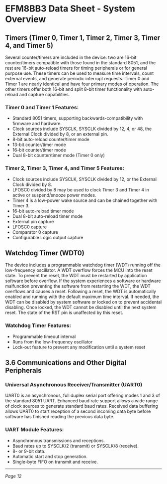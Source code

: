 # EFM8BB3 Data Sheet - System Overview

## Timers (Timer 0, Timer 1, Timer 2, Timer 3, Timer 4, and Timer 5)

Several counter/timers are included in the device: two are 16-bit counter/timers compatible with those found in the standard 8051, and the rest are 16-bit auto-reload timers for timing peripherals or for general purpose use. These timers can be used to measure time intervals, count external events, and generate periodic interrupt requests. Timer 0 and Timer 1 are nearly identical and have four primary modes of operation. The other timers offer both 16-bit and split 8-bit timer functionality with auto-reload and capture capabilities.

### Timer 0 and Timer 1 Features:

- Standard 8051 timers, supporting backwards-compatibility with firmware and hardware.
- Clock sources include SYSCLK, SYSCLK divided by 12, 4, or 48, the External Clock divided by 8, or an external pin.
- 8-bit auto-reload counter/timer mode
- 13-bit counter/timer mode
- 16-bit counter/timer mode
- Dual 8-bit counter/timer mode (Timer 0 only)

### Timer 2, Timer 3, Timer 4, and Timer 5 Features:

- Clock sources include SYSCLK, SYSCLK divided by 12, or the External Clock divided by 8.
- LFOSC0 divided by 8 may be used to clock Timer 3 and Timer 4 in active or suspend/snooze power modes.
- Timer 4 is a low-power wake source and can be chained together with Timer 3.
- 16-bit auto-reload timer mode
- Dual 8-bit auto-reload timer mode
- External pin capture
- LFOSC0 capture
- Comparator 0 capture
- Configurable Logic output capture

## Watchdog Timer (WDT0)

The device includes a programmable watchdog timer (WDT) running off the low-frequency oscillator. A WDT overflow forces the MCU into the reset state. To prevent the reset, the WDT must be restarted by application software before overflow. If the system experiences a software or hardware malfunction preventing the software from restarting the WDT, the WDT overflows and causes a reset. Following a reset, the WDT is automatically enabled and running with the default maximum time interval. If needed, the WDT can be disabled by system software or locked on to prevent accidental disabling. Once locked, the WDT cannot be disabled until the next system reset. The state of the RST pin is unaffected by this reset.

### Watchdog Timer Features:

- Programmable timeout interval
- Runs from the low-frequency oscillator
- Lock-out feature to prevent any modification until a system reset

## 3.6 Communications and Other Digital Peripherals

### Universal Asynchronous Receiver/Transmitter (UART0)

UART0 is an asynchronous, full duplex serial port offering modes 1 and 3 of the standard 8051 UART. Enhanced baud rate support allows a wide range of clock sources to generate standard baud rates. Received data buffering allows UART0 to start reception of a second incoming data byte before software has finished reading the previous data byte.

### UART Module Features:

- Asynchronous transmissions and receptions.
- Baud rates up to SYSCLK/2 (transmit) or SYSCLK/8 (receive).
- 8- or 9-bit data.
- Automatic start and stop generation.
- Single-byte FIFO on transmit and receive.

---
*Page 12*